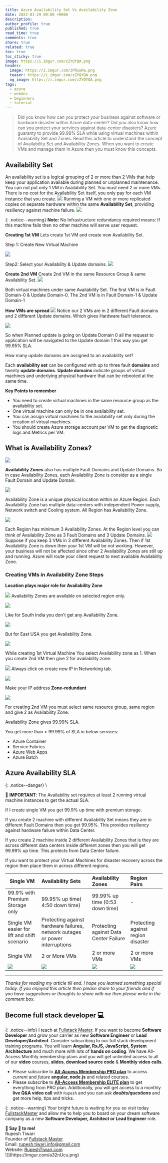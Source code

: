 ```yaml
---
title: Azure Availability Set Vs Availability Zone
date: 2022-01-29 00:00 +0000
description:
author_profile: true
published: true
read_time: true
comments: true
share: true
related: true
toc: true
toc_sticky: true
image: https://i.imgur.com/zZYQYQA.png
header:
  image: https://i.imgur.com/3PR1wRa.png
  teaser: https://i.imgur.com/zZYQYQA.png
  og_image: https://i.imgur.com/zZYQYQA.png
tags:
  - azure
  - webdev
  - beginners
  - tutorial
---
```


> Did you know how can you protect your business against software or hardware disaster within Azure data-center? Did you also know how can you protect your services against data-center disasters? Azure guaranty to provide 99.99% SLA while using virtual machines within Availability Set and Zones. Read this article to understand the concept of Availability Set and Availability Zones. When you want to create VMs and manage them in Azure then you must know this concepts.

## Availability Set

An availability set is a logical grouping of 2 or more than 2 VMs that help keep your application available during planned or unplanned maintenance. You can not put only 1 VM in Availability Set. You must need 2 or more VMs. There is no cost for the Availability Set itself, you only pay for each VM instance that you create.
![](https://imgur.com/hnmcfGV.png)
Running a VM with one or more replicated copies on separate hardware within the same **Availability Set**, providing resiliency against machine failure.
![](https://imgur.com/Xgq1UgZ.png)

{: .notice--warning}
**Note:** No Infrastructure redundancy required means: If this machine fails then no other machine will serve user request.

**Creating 1st VM**
Lets create 1st VM and create new Availability Set.

Step 1: Create New Virtual Machine

![](https://imgur.com/yqGEUAC.png)

Step2: Select your Availability & Update domains.
![](https://imgur.com/3u1Qgbl.png)

**Create 2nd VM**
Create 2nd VM in the same Resource Group & same Availability Set.
![](https://i.imgur.com/E9TtkWY.png)

Both virtual machines under same Availability Set. The first VM is in Fault Domain-0 & Update Domain-0. The 2nd VM is in Fault Domain-1 & Update Domain-1

**How VMs are spread**
![](https://i.imgur.com/x1heVqQ.png)
Notice our 2 VMs are in 2 different Fault domains and 2 different Update domains. Which gives Hardware fault tolerance.

![](https://imgur.com/FmgxQu5.png)

So when Planned update is going on Update Domain 0 all the request to application will be navigated to the Update domain 1 this way you get 99.95% SLA.

How many update domains are assigned to an availability set?

Each **availability set** can be configured with up to three fault **domains** and twenty **update domains**. **Update domains** indicate groups of virtual machines and underlying physical hardware that can be rebooted at the same time.

**Key Points to remember**

- You need to create virtual machines in the same resource group as the availability set.
- One virtual machine can only be in one availability set.
- You can assign virtual machines to the availability set only during the creation of virtual machines.
- You should create Azure storage account per VM to get the diagnostic logs and Metrics per VM.

## What is Availability Zones?

![](https://i.imgur.com/nUp33NS.png)

**Availability Zones** also has multiple Fault Domains and Update Domains. So in case Availability Zones, each Availability Zone is consider as a single Fault Domain and Update Domain.

![](https://i.imgur.com/HcY2l6z.png)

Availability Zone is a unique physical location within an Azure Region. Each Availability Zone has multiple data-centers with independent Power supply, Network switch and Cooling system. All Region has Availability Zone.

![](https://i.imgur.com/mCvNCTS.png)

Each Region has minimum 3 Availability Zones. At the Region level you can think of Availability Zone as 3 Fault Domains and 3 Update Domains.
![](https://i.imgur.com/M9JL273.png)
Suppose if you keep 3 VMs in 3 different Availability Zones. Then if 1st Availability Zone is down then your 1st VM will be not working. However, your business will not be affected since other 2 Availability Zones are still up and running. Azure will route your client request to next available Availability Zone.

### Creating VMs in Availability Zone Steps

**Location plays major role for Availability Zone**

![](https://imgur.com/d0xEETa.png)
Availability Zones are available on selected region only.

![](https://i.imgur.com/yV0V4wv.png)

Like for South India you don't get any Availability Zone.

![](https://i.imgur.com/Afc28fF.png)

But for East USA you get Availability Zone.

![](https://i.imgur.com/P2QDFHy.png)

While creating 1st Virtual Machine You select Availability zone as 1. When you create 2nd VM then give 2 for availability zone.

![](https://i.imgur.com/ydfA67F.png)
Always click on create new IP in Networking tab.

![](https://i.imgur.com/eUDNYd2.png)

Make your IP address **Zone-redundant**

![](https://i.imgur.com/rwkuRg5.png)

For creating 2nd VM you must select same resource group, same region and give 2 as Availability Zone.

Availability Zone gives 99.99% SLA.

You get more than > 99.99% of SLA in below services:

- Azure Container
- Service Fabrics
- Azure Web Apps
- Azure Batch

## Azure Availability SLA

{: .notice--danger} \

🔔 **IMPORTANT**: The Availability set requires at least 2 running virtual machine instances to get the actual SLA.

If I create single VM you get 99.9% up time with premium storage.

If you create 2 machine with different Availability Set means they are in different Fault Domains then you get 99.95%. This provides resiliency against hardware failure within Data Center.

If you create 2 machine inside 2 different Availability Zones that is they are across different data centers inside different zones then you will get 99.99% up time. This protects from Data Center failure.

If you want to protect your Virtual Machines for disaster recovery across the region then place them in across different regions.

| Single VM                                    | Availability Sets                                                            | Availability Zones                     | Region Pairs                       |
| -------------------------------------------- | :--------------------------------------------------------------------------- | :------------------------------------- | :--------------------------------- |
| 99.9% with Premium Storage only              | 99.95% up time( 4:50 down time)                                              | 99.99% up time (0:53 down time)        | -                                  |
| Single VM easier for lift and shift scenario | Protecting against hardware failures, network outages or power interruptions | Protecting against Data Center Failure | Protecting against region disaster |
| Single VM                                    | 2 or More VMs                                                                | 2 or more VMs                          | 2 or more VMs                      |
| ![](https://imgur.com/vKlJkWt.png)           | ![](https://imgur.com/YS2YNDx.png)                                           | ![](https://imgur.com/qPsYLLC.png)     | ![](https://imgur.com/bJlTzJr.png) |

---

_Thanks for reading my article till end. I hope you learned something special today. If you enjoyed this article then please share to your friends and if you have suggestions or thoughts to share with me then please write in the comment box._

## Become full stack developer 💻

{: .notice--info}
I teach at [Fullstack Master](https://www.fullstackmaster.net). If you want to become **Software Developer** and grow your carrier as new **Software Engineer** or **Lead Developer/Architect**. Consider subscribing to our full stack development training programs. You will learn **Angular, RxJS, JavaScript, System Architecture** and much more with lots of **hands on coding**. We have All-Access Monthly membership plans and you will get unlimited access to all of our **video** courses, **slides**, **download source code** & **Monthly video calls**.

- Please subscribe to **[All-Access Membership PRO plan](https://www.fullstackmaster.net/pro)** to access _current_ and _future_ **angular, node.js** and related courses.
- Please subscribe to **[All-Access Membership ELITE plan](https://www.fullstackmaster.net/elite)** to get everything from PRO plan. Additionally, you will get access to a monthly **live Q&A video call** with `Rupesh` and you can ask **_doubts/questions_** and get more help, tips and tricks.

{: .notice--warning}
Your bright future is waiting for you so visit today [FullstackMaster](www.fullstackmaster.net) and allow me to help you to board on your dream software company as a new **Software Developer, Architect or Lead Engineer** role.

<div class="notice--success">
<strong>💖 Say 👋 to me!</strong>
<br>Rupesh Tiwari
<br>Founder of <a href="https://www.fullstackmaster.net">Fullstack Master </a>
<br>Email: <a href="mailto:rupesh.tiwari.info@gmail.com?subject=Hi">rupesh.tiwari.info@gmail.com</a>
<br>Website: <a href="https://www.rupeshtiwari.com">RupeshTiwari.com </a>
</div>
![](https://imgur.com/a32nUcu.png)
